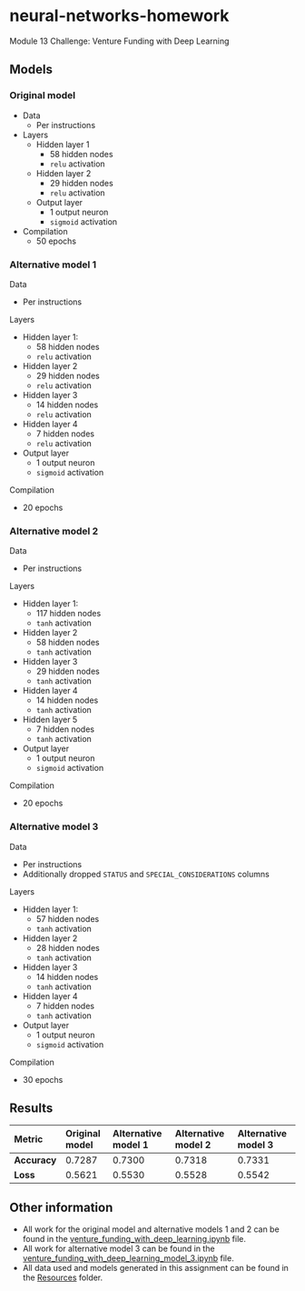 # neural-networks-homework
Module 13 Challenge: Venture Funding with Deep Learning

## Models
### Original model
- Data
  - Per instructions
- Layers
  - Hidden layer 1
    - 58 hidden nodes
    - `relu` activation
  - Hidden layer 2
    - 29 hidden nodes
    - `relu` activation
  - Output layer
    - 1 output neuron
    - `sigmoid` activation
- Compilation
  - 50 epochs

### Alternative model 1
Data
- Per instructions

Layers
- Hidden layer 1:
  - 58 hidden nodes
  - `relu` activation
- Hidden layer 2
  - 29 hidden nodes
  - `relu` activation
- Hidden layer 3
  - 14 hidden nodes
  - `relu` activation
- Hidden layer 4
  - 7 hidden nodes
  - `relu` activation
- Output layer
  - 1 output neuron
  - `sigmoid` activation

Compilation
- 20 epochs

### Alternative model 2
Data
- Per instructions

Layers
- Hidden layer 1:
  - 117 hidden nodes
  - `tanh` activation
- Hidden layer 2
  - 58 hidden nodes
  - `tanh` activation
- Hidden layer 3
  - 29 hidden nodes
  - `tanh` activation
- Hidden layer 4
  - 14 hidden nodes
  - `tanh` activation
- Hidden layer 5
  - 7 hidden nodes
  - `tanh` activation
- Output layer
  - 1 output neuron
  - `sigmoid` activation

Compilation
- 20 epochs

### Alternative model 3
Data
- Per instructions
- Additionally dropped `STATUS` and `SPECIAL_CONSIDERATIONS` columns

Layers
- Hidden layer 1:
  - 57 hidden nodes
  - `tanh` activation
- Hidden layer 2
  - 28 hidden nodes
  - `tanh` activation
- Hidden layer 3
  - 14 hidden nodes
  - `tanh` activation
- Hidden layer 4
  - 7 hidden nodes
  - `tanh` activation
- Output layer
  - 1 output neuron
  - `sigmoid` activation

Compilation
- 30 epochs

## Results

| Metric | Original model | Alternative model 1 | Alternative model 2 | Alternative model 3 |
|:--- |:--- |:--- |:--- |:--- |
| **Accuracy** | 0.7287 | 0.7300 | 0.7318 | 0.7331 |
| **Loss** | 0.5621 | 0.5530 | 0.5528 | 0.5542 |

## Other information
- All work for the original model and alternative models 1 and 2 can be found in the [venture_funding_with_deep_learning.ipynb](https://github.com/julianritchey/neural-networks-homework/blob/main/venture_funding_with_deep_learning.ipynb) file.
- All work for alternative model 3 can be found in the [venture_funding_with_deep_learning_model_3.ipynb](https://github.com/julianritchey/neural-networks-homework/blob/main/venture_funding_with_deep_learning_model_3.ipynb) file.
- All data used and models generated in this assignment can be found in the [Resources](https://github.com/julianritchey/neural-networks-homework/tree/main/Resources) folder.